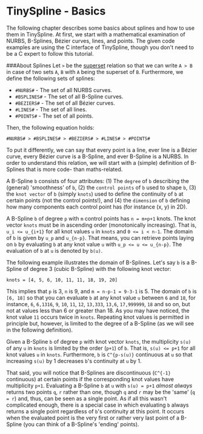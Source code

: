 TinySpline - Basics
========

The following chapter describes some basics about splines and how to use them in
TinySpline. At first, we start with a mathematical examination of NURBS, B-Splines, Bézier
curves, lines, and points. The given code examples are using the C interface of
TinySpline, though you don't need to be a C expert to follow this tutorial.

###About Splines
Let `>` be the [superset](https://en.wiktionary.org/wiki/superset) relation so that we can
write `A > B` in case of two sets `A`, `B` with `A` being the superset of `B`.
Furthermore, we define the following sets of splines:

* `#NURBS#` - The set of all NURBS curves.
* `#BSPLINES#` - The set of all B-Spline curves.
* `#BEZIERS#` - The set of all Bézier curves.
* `#LINES#` - The set of all lines.
* `#POINTS#` - The set of all points.

Then, the following equation holds:

`#NURBS# > #BSPLINES# > #BEZIERS# > #LINES# > #POINTS#`

To put it differently, we can say that every point is a line, ever line is a Bézier curve,
every Bézier curve is a B-Spline, and ever B-Spline is a NURBS. In order to understand
this relation, we will start with a (simple) definition of B-Splines that is more
code- than maths-related.

   A B-Spline `b` consists of four attributes: (1) The `degree` of `b` describing the
   (general) 'smoothness' of `b`, (2) the `control points` of `b` used to shape `b`, (3)
   the `knot vector` of `b` (simply `knots`) used to define the continuity of `b` at
   certain points (not the control points!), and (4) the `dimension` of `b` defining how
   many components each control point has (for instance (x, y) in 2D).

   A B-Spline `b` of degree `p` with `m` control points has `n = m+p+1` knots. The knot
   vector `knots` must be in ascending order (monotonically increasing). That is, `u_i
   <= u_{i+1}` for all knot values `u` in `knots` and `0 <= i < n-1`. The domain of `b` is
   given by `u_p` and `u_{n-p}`. That means, you can retrieve points laying on `b` by
   evaluating `b` at any knot value `u` with `u_p <= u <= u_{n-p}`. The evaluation of `b`
   at `u` is denoted by `b(u)`.

The following example illustrates the domain of B-Splines. Let's say `b` is a B-Spline of
degree 3 (cubic B-Spline) with the following knot vector:

`knots = [4, 5, 6, 10, 11, 11, 18, 19, 20]`

This implies that `p` is 3, `n` is 9, and `m = n-p-1 = 9-3-1` is 5. The domain of `b` is
`[6, 18]` so that you can evaluate `b` at any knot value `u` between `6` and `18`, for
instance, `6`, `6,1316`, `9`, `10`, `11`, `12`, `13,333`, `13,6`, `17,999999`, `18` and so
on, but not at values less than 6 or greater than 18. As you may have noticed, the knot
value `11` occurs twice in `knots`. Repeating knot values is permitted in principle but,
however, is limited to the degree of a B-Spline (as we will see in the following
definition).

   Given a B-Spline `b` of degree `p` with knot vector `knots`, the multiplicity `s(u)` of
   any `u` in `knots` is limited by the order (`p+1`) of `b`. That is, `s(u) <= p+1` for
   all knot values `u` in `knots`. Furthermore, `b` is `C^{p-s(u)}` continuous at `u` so
   that increasing `s(u)` by 1 decreases `b`'s continuity at `u` by 1.

That said, you will notice that B-Splines are discontinuous (`C^{-1}` continuous) at
certain points if the corresponding knot values have multiplicity `p+1`. Evaluating a
B-Spline `b` at `u` with `s(u) = p+1` *almost always* returns two points `q`, `r` rather
than one, though `q` and `r` may be the 'same' (`q = r`) and, thus, can be seen as a
single point. As if all this wasn't complicated enough, there is a special case in which
evaluating `b` always returns a single point regardless of `b`'s continuity at this point.
It occurs when the evaluated point is the very first or rather very last point of a
B-Spline (you can think of a B-Spline's 'ending' points).

